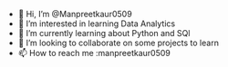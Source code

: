 - 👋 Hi, I’m @Manpreetkaur0509
- 👀 I’m interested in learning Data Analytics
- 🌱 I’m currently learning about Python and SQl
- 💞️ I’m looking to collaborate on some projects to learn
- 📫 How to reach me :manpreetkaur0509

<!---
Manpreetkaur0509/Manpreetkaur0509 is a ✨ special ✨ repository because its `README.md` (this file) appears on your GitHub profile.
You can click the Preview link to take a look at your changes.
--->
